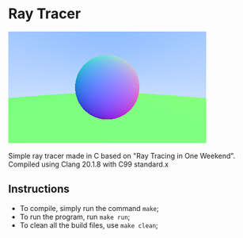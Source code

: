 # Ray Tracer

![Banner](banner.png)

Simple ray tracer made in C based on "Ray Tracing in One Weekend". Compiled using Clang 20.1.8 with C99 standard.x

## Instructions

- To compile, simply run the command `make`; 
- To run the program, run `make run`;
- To clean all the build files, use `make clean`;